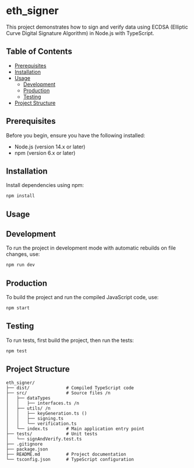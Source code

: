 # eth_signer

This project demonstrates how to sign and verify data using ECDSA (Elliptic Curve Digital Signature Algorithm) in Node.js with TypeScript.

## Table of Contents

- [Prerequisites](#prerequisites)
- [Installation](#installation)
- [Usage](#usage)
  - [Development](#development)
  - [Production](#production)
  - [Testing](#testing)
- [Project Structure](#project-structure)

## Prerequisites

Before you begin, ensure you have the following installed:

- Node.js (version 14.x or later)
- npm (version 6.x or later)

## Installation

Install dependencies using npm:

```bash
npm install
```

## Usage
## Development

To run the project in development mode with automatic rebuilds on file changes, use:
```bash
npm run dev
```

## Production

To build the project and run the compiled JavaScript code, use:

```bash
npm start
```

## Testing

To run tests, first build the project, then run the tests:

```bash
npm test
```

## Project Structure
```
eth_signer/
├── dist/              # Compiled TypeScript code 
├── src/               # Source files /n
│   ├── dataTypes
│   │   ├── interfaces.ts /n
│   ├── utils/ /n
│   │   ├── keyGeneration.ts ()
│   │   ├── signing.ts
│   │   └── verification.ts
│   └── index.ts       # Main application entry point
├── tests/             # Unit tests
│   └── signAndVerify.test.ts
├── .gitignore
├── package.json
├── README.md          # Project documentation
└── tsconfig.json      # TypeScript configuration
 ```
